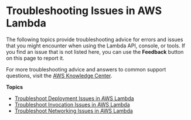 # Troubleshooting Issues in AWS Lambda<a name="lambda-troubleshooting"></a>

The following topics provide troubleshooting advice for errors and issues that you might encounter when using the Lambda API, console, or tools\. If you find an issue that is not listed here, you can use the **Feedback** button on this page to report it\.

For more troubleshooting advice and answers to common support questions, visit the [AWS Knowledge Center](https://aws.amazon.com/premiumsupport/knowledge-center/#AWS_Lambda)\.

**Topics**
+ [Troubleshoot Deployment Issues in AWS Lambda](troubleshooting-deployment.md)
+ [Troubleshoot Invocation Issues in AWS Lambda](troubleshooting-invocation.md)
+ [Troubleshoot Networking Issues in AWS Lambda](troubleshooting-networking.md)